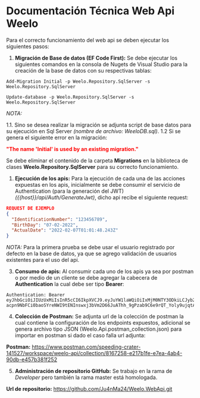 # Documentación Técnica Web Api Weelo

Para el correcto funcionamiento del web api se deben ejecutar los siguientes pasos:

1. **Migración de Base de datos (EF Code First):** Se debe ejecutar los siguientes comandos en la consola de Nugets de Visual Studio para la creación de la base de datos con su respectivas tablas:

~~~CMD
Add-Migration Initial -p Weelo.Repository.SqlServer -s Weelo.Repository.SqlServer
~~~

~~~CMD
Update-database -p Weelo.Repository.SqlServer -s Weelo.Repository.SqlServer
~~~

_NOTA:_ 

1.1. Sino se desea realizar la migración se adjunta script de base datos para su ejecución en Sql Server _(nombre de archivo: WeeloDB.sql)_.
1.2 Si se genera el siguiente error en la migración: <p style="color:Red">**"The name 'Initial' is used by an existing migration."**</p>

Se debe eliminar el contenido de la carpeta **Migrations** en la biblioteca de clases **Weelo.Repository.SqlServer** para su correcto funcionamiento.


1. **Ejecución de los apis:** Para la ejecución de cada una de las acciones expuestas en los apis, inicialmente se debe consumir el servicio de Authentication (para la generación del JWT) _({{host}}/api/Auth/GenerateJwt)_, dicho api recibe el siguiente request:

~~~JSON
REQUEST DE EJEMPLO
{
  "IdentificationNumber": "123456789",
  "BirthDay": "07-02-2022",
  "ActualDate": "2022-02-07T01:01:48.243Z"
}
~~~

_NOTA:_ Para la primera prueba se debe usar el usuario registrado por defecto en la base de datos, ya que se agrego validación de usuarios existentes para el uso del api.

3. **Consumo de apis:** Al consumir cada uno de los apis ya sea por postman o por medio de un cliente se debe agregar la cabecera de **Authentication** la cual debe ser tipo **Bearer**:

~~~HEADER
Authentication: Bearer eyJhbGciOiJIUzUxMiIsInR5cCI6IkpXVCJ9.eyJuYW1laWQiOiIxMjM0NTY3ODkiLCJyb2xlIjoiMjQtMDctMTk5NyIsImFjdG9ydCI6IjcvMi8yMDIyIDE6MDE6NDgxMjM0NTY3ODkiLCJuYmYiOjE2NDQxOTkxMDIsImV4cCI6MTY0NDIwMDAwMiwiaWF0IjoxNjQ0MTk5MTAyLCJpc3MiOiJ7XCJJZGVudGlmaWNhdGlvbk51bWJlclwiOlwiMTIzNDU2Nzg5XCIsXCJCaXJ0aERheVwiOlwiMjQtMDctMTk5N1wiLFwiQWN0dWFsRGF0ZVwiOlwiMjAyMi0wMi0wN1QwMTowMTo0OC4yNDNaXCJ9IiwiYXVkIjoiaHR0cHM6Ly9sb2NhbGhvc3Q6NTAwMSJ9.LkbEfn-acpn9NbFCi0baoSYreNWI9tENInswxj3bVm2D66JuAThh_9gPzab9C6e9rQT_Yoly9ujqtANSvIGFUA 
~~~

4. **Colección de Postman:** Se adjunta url de la colección de postman la cual contiene la configuración de los endpoints expuestos, adicional se genera archivo tipo JSON (Weelo.Api.postman_collection.json) para importar en postman si dado el caso falla url adjunta:

**Postman:** https://www.postman.com/speeding-crater-141527/workspace/weelo-api/collection/8167258-e217b1fe-e7ea-4ab4-90db-e457b381f252

5. **Administración de repositorio GitHub:** Se trabajo en la rama de _Developer_ pero también la rama master está homologada.

**Url de repositorio:** https://github.com/Ju4nMa24/Weelo.WebApi.git
